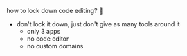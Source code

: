 how to lock down code editing? 🤨
* don't lock it down, just don't give as many tools around it 
	* only 3 apps
	* no code editor
	* no custom domains